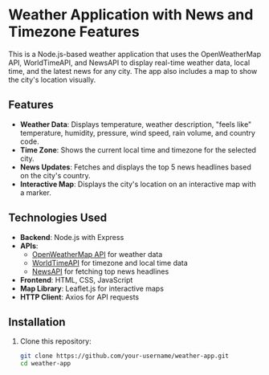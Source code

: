 # Weather Application with News and Timezone Features

This is a Node.js-based weather application that uses the OpenWeatherMap API, WorldTimeAPI, and NewsAPI to display real-time weather data, local time, and the latest news for any city. The app also includes a map to show the city's location visually.

## Features

- **Weather Data**: Displays temperature, weather description, "feels like" temperature, humidity, pressure, wind speed, rain volume, and country code.
- **Time Zone**: Shows the current local time and timezone for the selected city.
- **News Updates**: Fetches and displays the top 5 news headlines based on the city's country.
- **Interactive Map**: Displays the city's location on an interactive map with a marker.

## Technologies Used

- **Backend**: Node.js with Express
- **APIs**:
  - [OpenWeatherMap API](https://openweathermap.org/) for weather data
  - [WorldTimeAPI](http://worldtimeapi.org/) for timezone and local time data
  - [NewsAPI](https://newsapi.org/) for fetching top news headlines
- **Frontend**: HTML, CSS, JavaScript
- **Map Library**: Leaflet.js for interactive maps
- **HTTP Client**: Axios for API requests

## Installation

1. Clone this repository:
   ```bash
   git clone https://github.com/your-username/weather-app.git
   cd weather-app
